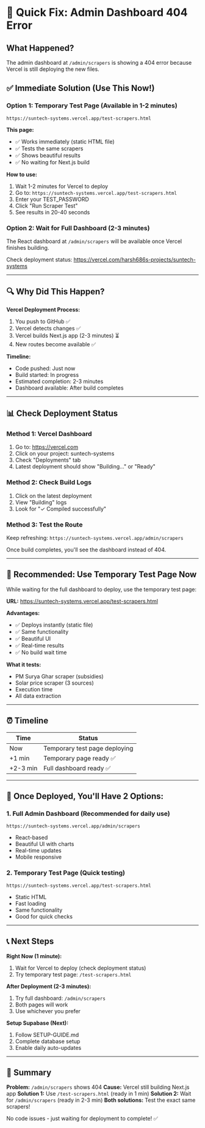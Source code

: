 # 🚨 Quick Fix: Admin Dashboard 404 Error

## What Happened?
The admin dashboard at `/admin/scrapers` is showing a 404 error because Vercel is still deploying the new files.

## ✅ Immediate Solution (Use This Now!)

### Option 1: Temporary Test Page (Available in 1-2 minutes)
```
https://suntech-systems.vercel.app/test-scrapers.html
```

**This page:**
- ✅ Works immediately (static HTML file)
- ✅ Tests the same scrapers
- ✅ Shows beautiful results
- ✅ No waiting for Next.js build

**How to use:**
1. Wait 1-2 minutes for Vercel to deploy
2. Go to: `https://suntech-systems.vercel.app/test-scrapers.html`
3. Enter your TEST_PASSWORD
4. Click "Run Scraper Test"
5. See results in 20-40 seconds

### Option 2: Wait for Full Dashboard (2-3 minutes)
The React dashboard at `/admin/scrapers` will be available once Vercel finishes building.

Check deployment status: https://vercel.com/harsh686s-projects/suntech-systems

---

## 🔍 Why Did This Happen?

**Vercel Deployment Process:**
1. You push to GitHub ✅
2. Vercel detects changes ✅
3. Vercel builds Next.js app (2-3 minutes) ⏳
4. New routes become available ✅

**Timeline:**
- Code pushed: Just now
- Build started: In progress
- Estimated completion: 2-3 minutes
- Dashboard available: After build completes

---

## 📊 Check Deployment Status

### Method 1: Vercel Dashboard
1. Go to: https://vercel.com
2. Click on your project: suntech-systems
3. Check "Deployments" tab
4. Latest deployment should show "Building..." or "Ready"

### Method 2: Check Build Logs
1. Click on the latest deployment
2. View "Building" logs
3. Look for "✓ Compiled successfully"

### Method 3: Test the Route
Keep refreshing: `https://suntech-systems.vercel.app/admin/scrapers`

Once build completes, you'll see the dashboard instead of 404.

---

## 🎯 Recommended: Use Temporary Test Page Now

While waiting for the full dashboard to deploy, use the temporary test page:

**URL:** https://suntech-systems.vercel.app/test-scrapers.html

**Advantages:**
- ✅ Deploys instantly (static file)
- ✅ Same functionality
- ✅ Beautiful UI
- ✅ Real-time results
- ✅ No build wait time

**What it tests:**
- PM Surya Ghar scraper (subsidies)
- Solar price scraper (3 sources)
- Execution time
- All data extraction

---

## ⏰ Timeline

| Time | Status |
|------|--------|
| Now | Temporary test page deploying |
| +1 min | Temporary page ready ✅ |
| +2-3 min | Full dashboard ready ✅ |

---

## 🚀 Once Deployed, You'll Have 2 Options:

### 1. Full Admin Dashboard (Recommended for daily use)
```
https://suntech-systems.vercel.app/admin/scrapers
```
- React-based
- Beautiful UI with charts
- Real-time updates
- Mobile responsive

### 2. Temporary Test Page (Quick testing)
```
https://suntech-systems.vercel.app/test-scrapers.html
```
- Static HTML
- Fast loading
- Same functionality
- Good for quick checks

---

## 📞 Next Steps

**Right Now (1 minute):**
1. Wait for Vercel to deploy (check deployment status)
2. Try temporary test page: `/test-scrapers.html`

**After Deployment (2-3 minutes):**
1. Try full dashboard: `/admin/scrapers`
2. Both pages will work
3. Use whichever you prefer

**Setup Supabase (Next):**
1. Follow SETUP-GUIDE.md
2. Complete database setup
3. Enable daily auto-updates

---

## 🎉 Summary

**Problem:** `/admin/scrapers` shows 404
**Cause:** Vercel still building Next.js app
**Solution 1:** Use `/test-scrapers.html` (ready in 1 min)
**Solution 2:** Wait for `/admin/scrapers` (ready in 2-3 min)
**Both solutions:** Test the exact same scrapers!

No code issues - just waiting for deployment to complete! ✅
